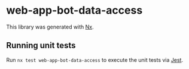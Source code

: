 # web-app-bot-data-access

This library was generated with [Nx](https://nx.dev).

## Running unit tests

Run `nx test web-app-bot-data-access` to execute the unit tests via [Jest](https://jestjs.io).
